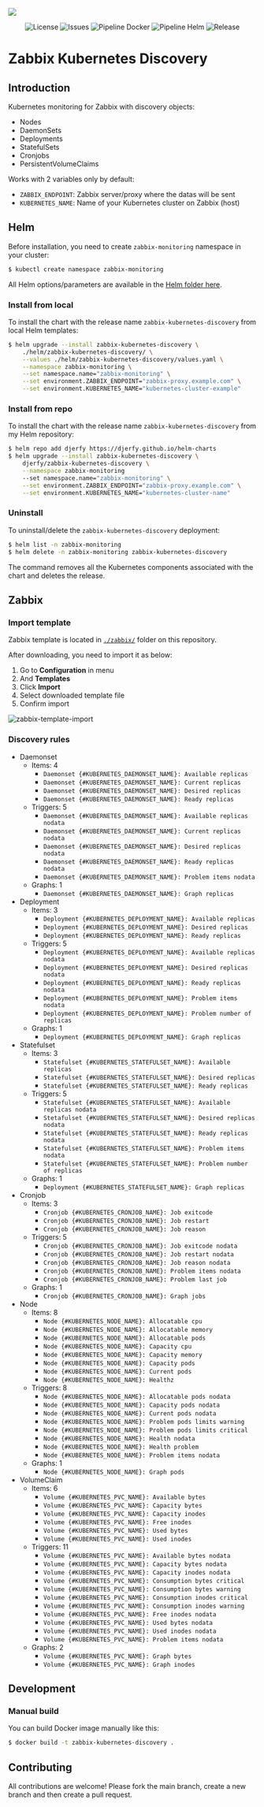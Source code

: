 ![](.github/assets/zabbix-kubernetes-discovery.png)

<p align="center">
  <a style="text-decoration:none" href="https://github.com/djerfy/zabbix-kubernetes-discovery/blob/main/LICENSE.md">
    <img alt="License" src="https://img.shields.io/github/license/djerfy/zabbix-kubernetes-discovery?logo=github&color=0&label=License&style=flat-square">
  </a>
  <a style="text-decoration:none" href="https://github.com/djerfy/zabbix-kubernetes-discovery/issues">
    <img alt="Issues" src="https://img.shields.io/github/issues/djerfy/zabbix-kubernetes-discovery?logo=github&color=0&label=Issues&style=flat-square">
  </a>
  <a style="text-decoration:none" href="https://github.com/djerfy/zabbix-kubernetes-discovery/actions/workflows/docker-main.yml">
    <img alt="Pipeline Docker" src="https://img.shields.io/github/workflow/status/djerfy/zabbix-kubernetes-discovery/Build%20and%20publish%20Docker?logo=github&color=0&label=Pipeline%20Docker&style=flat-square">
  </a>
  <a style="text-decoration:none" href="https://github.com/djerfy/zabbix-kubernetes-discovery/actions/workflows/helm.yml">
    <img alt="Pipeline Helm" src="https://img.shields.io/github/workflow/status/djerfy/zabbix-kubernetes-discovery/Helm%20Release?logo=github&color=0&label=Pipeline%20Helm&style=flat-square">
  </a>
  <a style="text-decoration:none" href="https://github.com/djerfy/zabbix-kubernetes-discovery/releases/tag/v1.4.2">
    <img alt="Release" src="https://img.shields.io/github/v/release/djerfy/zabbix-kubernetes-discovery?logo=github&color=0&label=Release&style=flat-square">
  </a>
</p>

# Zabbix Kubernetes Discovery

## Introduction

Kubernetes monitoring for Zabbix with discovery objects:

* Nodes
* DaemonSets
* Deployments
* StatefulSets
* Cronjobs
* PersistentVolumeClaims

Works with 2 variables only by default:

* `ZABBIX_ENDPOINT`: Zabbix server/proxy where the datas will be sent
* `KUBERNETES_NAME`: Name of your Kubernetes cluster on Zabbix (host)

## Helm

Before installation, you need to create `zabbix-monitoring` namespace in your cluster:

```bash
$ kubectl create namespace zabbix-monitoring
```

All Helm options/parameters are available in the [Helm folder here](./helm/).

### Install from local

To install the chart with the release name `zabbix-kubernetes-discovery` from local Helm templates:

```bash
$ helm upgrade --install zabbix-kubernetes-discovery \
    ./helm/zabbix-kubernetes-discovery/ \
    --values ./helm/zabbix-kubernetes-discovery/values.yaml \
    --namespace zabbix-monitoring \
    --set namespace.name="zabbix-monitoring" \
    --set environment.ZABBIX_ENDPOINT="zabbix-proxy.example.com" \
    --set environment.KUBERNETES_NAME="kubernetes-cluster-example"
```

### Install from repo

To install the chart with the release name `zabbix-kubernetes-discovery` from my Helm repository:

```bash
$ helm repo add djerfy https://djerfy.github.io/helm-charts
$ helm upgrade --install zabbix-kubernetes-discovery \
    djerfy/zabbix-kubernetes-discovery \
    --namespace zabbix-monitoring
    --set namespace.name="zabbix-monitoring" \
    --set environment.ZABBIX_ENDPOINT="zabbix-proxy.example.com" \
    --set environment.KUBERNETES_NAME="kubernetes-cluster-name"
```

### Uninstall

To uninstall/delete the `zabbix-kubernetes-discovery` deployment:

```bash
$ helm list -n zabbix-monitoring
$ helm delete -n zabbix-monitoring zabbix-kubernetes-discovery
```

The command removes all the Kubernetes components associated with the chart and deletes the release.

## Zabbix

### Import template

Zabbix template is located in [`./zabbix/`](./zabbix/) folder on this repository.

After downloading, you need to import it as below:

1. Go to **Configuration** in menu
2. And **Templates**
3. Click **Import**
4. Select downloaded template file
5. Confirm import

![zabbix-template-import](.github/assets/zabbix-template-import.png)

### Discovery rules

* Daemonset
  * Items: 4
    * `Daemonset {#KUBERNETES_DAEMONSET_NAME}: Available replicas`
    * `Daemonset {#KUBERNETES_DAEMONSET_NAME}: Current replicas`
    * `Daemonset {#KUBERNETES_DAEMONSET_NAME}: Desired replicas`
    * `Daemonset {#KUBERNETES_DAEMONSET_NAME}: Ready replicas`
  * Triggers: 5
    * `Daemonset {#KUBERNETES_DAEMONSET_NAME}: Available replicas nodata`
    * `Daemonset {#KUBERNETES_DAEMONSET_NAME}: Current replicas nodata`
    * `Daemonset {#KUBERNETES_DAEMONSET_NAME}: Desired replicas nodata`
    * `Daemonset {#KUBERNETES_DAEMONSET_NAME}: Ready replicas nodata`
    * `Daemonset {#KUBERNETES_DAEMONSET_NAME}: Problem items nodata`
  * Graphs: 1
    * `Daemonset {#KUBERNETES_DAEMONSET_NAME}: Graph replicas`
* Deployment
  * Items: 3
    * `Deployment {#KUBERNETES_DEPLOYMENT_NAME}: Available replicas`
    * `Deployment {#KUBERNETES_DEPLOYMENT_NAME}: Desired replicas`
    * `Deployment {#KUBERNETES_DEPLOYMENT_NAME}: Ready replicas`
  * Triggers: 5
    * `Deployment {#KUBERNETES_DEPLOYMENT_NAME}: Available replicas nodata`
    * `Deployment {#KUBERNETES_DEPLOYMENT_NAME}: Desired replicas nodata`
    * `Deployment {#KUBERNETES_DEPLOYMENT_NAME}: Ready replicas nodata`
    * `Deployment {#KUBERNETES_DEPLOYMENT_NAME}: Problem items nodata`
    * `Deployment {#KUBERNETES_DEPLOYMENT_NAME}: Problem number of replicas`
  * Graphs: 1
    * `Deployment {#KUBERNETES_DEPLOYMENT_NAME}: Graph replicas`
* Statefulset
  * Items: 3
    * `Statefulset {#KUBERNETES_STATEFULSET_NAME}: Available replicas`
    * `Statefulset {#KUBERNETES_STATEFULSET_NAME}: Desired replicas`
    * `Statefulset {#KUBERNETES_STATEFULSET_NAME}: Ready replicas`
  * Triggers: 5
    * `Statefulset {#KUBERNETES_STATEFULSET_NAME}: Available replicas nodata`
    * `Stetafulset {#KUBERNETES_STATEFULSET_NAME}: Desired replicas nodata`
    * `Statefulset {#KUBERNETES_STATEFULSET_NAME}: Ready replicas nodata`
    * `Statefulset {#KUBERNETES_STATEFULSET_NAME}: Problem items nodata`
    * `Statefulset {#KUBERNETES_STATEFULSET_NAME}: Problem number of replicas`
  * Graphs: 1
    * `Deployment {#KUBERNETES_STATEFULSET_NAME}: Graph replicas`
* Cronjob
  * Items: 3
    * `Cronjob {#KUBERNETES_CRONJOB_NAME}: Job exitcode`
    * `Cronjob {#KUBERNETES_CRONJOB_NAME}: Job restart`
    * `Cronjob {#KUBERNETES_CRONJOB_NAME}: Job reason`
  * Triggers: 5
    * `Cronjob {#KUBERNETES_CRONJOB_NAME}: Job exitcode nodata`
    * `Cronjob {#KUBERNETES_CRONJOB_NAME}: Job restart nodata`
    * `Cronjob {#KUBERNETES_CRONJOB_NAME}: Job reason nodata`
    * `Cronjob {#KUBERNETES_CRONJOB_NAME}: Problem items nodata`
    * `Cronjob {#KUBERNETES_CRONJOB_NAME}: Problem last job`
  * Graphs: 1
    * `Cronjob {#KUBERNETES_CRONJOB_NAME}: Graph jobs`
* Node
  * Items: 8
    * `Node {#KUBERNETES_NODE_NAME}: Allocatable cpu`
    * `Node {#KUBERNETES_NODE_NAME}: Allocatable memory`
    * `Node {#KUBERNETES_NODE_NAME}: Allocatable pods`
    * `Node {#KUBERNETES_NODE_NAME}: Capacity cpu`
    * `Node {#KUBERNETES_NODE_NAME}: Capacity memory`
    * `Node {#KUBERNETES_NODE_NAME}: Capacity pods`
    * `Node {#KUBERNETES_NODE_NAME}: Current pods`
    * `Node {#KUBERNETES_NODE_NAME}: Healthz`
  * Triggers: 8
    * `Node {#KUBERNETES_NODE_NAME}: Allocatable pods nodata`
    * `Node {#KUBERNETES_NODE_NAME}: Capacity pods nodata`
    * `Node {#KUBERNETES_NODE_NAME}: Current pods nodata`
    * `Node {#KUBERNETES_NODE_NAME}: Problem pods limits warning`
    * `Node {#KUBERNETES_NODE_NAME}: Problem pods limits critical`
    * `Node {#KUBERNETES_NODE_NAME}: Health nodata`
    * `Node {#KUBERNETES_NODE_NAME}: Health problem`
    * `Node {#KUBERNETES_NODE_NAME}: Problem items nodata`
  * Graphs: 1
    * `Node {#KUBERNETES_NODE_NAME}: Graph pods`
* VolumeClaim
  * Items: 6
    * `Volume {#KUBERNETES_PVC_NAME}: Available bytes`
    * `Volume {#KUBERNETES_PVC_NAME}: Capacity bytes`
    * `Volume {#KUBERNETES_PVC_NAME}: Capacity inodes`
    * `Volume {#KUBERNETES_PVC_NAME}: Free inodes`
    * `Volume {#KUBERNETES_PVC_NAME}: Used bytes`
    * `Volume {#KUBERNETES_PVC_NAME}: Used inodes`
  * Triggers: 11
    * `Volume {#KUBERNETES_PVC_NAME}: Available bytes nodata`
    * `Volume {#KUBERNETES_PVC_NAME}: Capacity bytes nodata`
    * `Volume {#KUBERNETES_PVC_NAME}: Capacity inodes nodata`
    * `Volume {#KUBERNETES_PVC_NAME}: Consumption bytes critical`
    * `Volume {#KUBERNETES_PVC_NAME}: Consumption bytes warning`
    * `Volume {#KUBERNETES_PVC_NAME}: Consumption inodes critical`
    * `Volume {#KUBERNETES_PVC_NAME}: Consumption inodes warning`
    * `Volume {#KUBERNETES_PVC_NAME}: Free inodes nodata`
    * `Volume {#KUBERNETES_PVC_NAME}: Used bytes nodata`
    * `Volume {#KUBERNETES_PVC_NAME}: Used inodes nodata`
    * `Volume {#KUBERNETES_PVC_NAME}: Problem items nodata`
  * Graphs: 2
    * `Volume {#KUBERNETES_PVC_NAME}: Graph bytes`
    * `Volume {#KUBERNETES_PVC_NAME}: Graph inodes`

## Development

### Manual build

You can build Docker image manually like this:

```bash
$ docker build -t zabbix-kubernetes-discovery .
```

## Contributing

All contributions are welcome! Please fork the main branch, create a new branch and then create a pull request.
